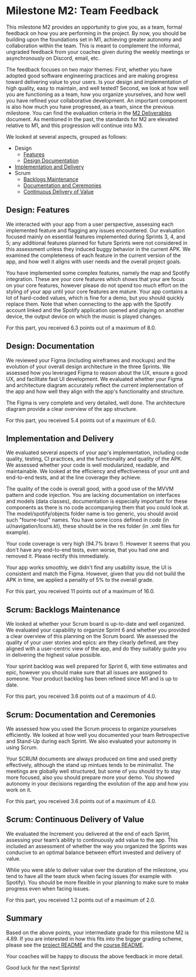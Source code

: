 # Milestone M2: Team Feedback

This milestone M2 provides an opportunity to give you, as a team, formal feedback on how you are performing in the project. By now, you should be building upon the foundations set in M1, achieving greater autonomy and collaboration within the team. This is meant to complement the informal, ungraded feedback from your coaches given during the weekly meetings or asynchronously on Discord, email, etc.

The feedback focuses on two major themes:
First, whether you have adopted good software engineering practices and are making progress toward delivering value to your users.
Is your design and implementation of high quality, easy to maintain, and well tested?
Second, we look at how well you are functioning as a team, how you organize yourselves, and how well you have refined your collaborative development.
An important component is also how much you have progressed, as a team, since the previous milestone.
You can find the evaluation criteria in the [M2 Deliverables](https://github.com/swent-epfl/public/blob/main/project/M2.md) document.
As mentioned in the past, the standards for M2 are elevated relative to M1, and this progression will continue into M3.

We looked at several aspects, grouped as follows:

 - Design
   - [Features](#design-features)
   - [Design Documentation](#design-documentation)
 - [Implementation and Delivery](#implementation-and-delivery)
 - Scrum
   - [Backlogs Maintenance](#scrum-backlogs-maintenance)
   - [Documentation and Ceremonies](#scrum-documentation-and-ceremonies)
   - [Continuous Delivery of Value](#scrum-continuous-delivery-of-value)

## Design: Features

We interacted with your app from a user perspective, assessing each implemented feature and flagging any issues encountered. Our evaluation focused mainly on essential features implemented during Sprints 3, 4, and 5; any additional features planned for future Sprints were not considered in this assessment unless they induced buggy behavior in the current APK.
We examined the completeness of each feature in the current version of the app, and how well it aligns with user needs and the overall project goals.


You have implemented some complex features, namely the map and Spotify integration. These are your core features which shows that your are focus on your core features, however please do not spend too much effort on the styling of your app until your core features are mature.
Your app contains a lot of hard-coded values, which is fine for a demo, but you should quickly replace them.
Note that when connecting to the app with the Spotify account linked and the Spotify application opened and playing on another device, the output device on which the music is played changes.


For this part, you received 6.3 points out of a maximum of 8.0.

## Design: Documentation

We reviewed your Figma (including wireframes and mockups) and the evolution of your overall design architecture in the three Sprints.
We assessed how you leveraged Figma to reason about the UX, ensure a good UX, and facilitate fast UI development.
We evaluated whether your Figma and architecture diagram accurately reflect the current implementation of the app and how well they align with the app's functionality and structure.


The Figma is very complete and very detailed, well done.
The architecture diagram provide a clear overview of the app structure.


For this part, you received 5.4 points out of a maximum of 6.0.

## Implementation and Delivery

We evaluated several aspects of your app's implementation, including code quality, testing, CI practices, and the functionality and quality of the APK.
We assessed whether your code is well modularized, readable, and maintainable.
We looked at the efficiency and effectiveness of your unit and end-to-end tests, and at the line coverage they achieve.


The quality of the code is overall good, with a good use of the MVVM pattern and code injection.
You are lacking documentation on interfaces and models (data classes), documentation is especially important for these components as there is no code accompanying them that you could look at.
The model/spotify/objects folder name is too generic, you should avoid such "fourre-tout" names.
You have some icons defined in code (in ui/navigation/Icons.kt), these should be in the res folder (in .xml files for example).

Your code coverage is very high (94.7% bravo !). However it seems that you don't have any end-to-end tests, even worse, that you had one and removed it. Please rectify this immediately.

Your app works smoothly, we didn't find any usability issue, the UI is consistent and match the Figma. However, given that you did not build the APK in time, we applied a penality of 5% to the overall grade.


For this part, you received 11 points out of a maximum of 16.0.

## Scrum: Backlogs Maintenance

We looked at whether your Scrum board is up-to-date and well organized.
We evaluated your capability to organize Sprint 6 and whether you provided a clear overview of this planning on the Scrum board.
We assessed the quality of your user stories and epics: are they clearly defined, are they aligned with a user-centric view of the app, and do they suitably guide you in delivering the highest value possible.


Your sprint backlog was well prepared for Sprint 6, with time estimates and epic, however you should make sure that all issues are assigned to someone.
Your product backlog has been refined since M1 and is up to date.


For this part, you received 3.6 points out of a maximum of 4.0.

## Scrum: Documentation and Ceremonies

We assessed how you used the Scrum process to organize yourselves efficiently.
We looked at how well you documented your team Retrospective and Stand-Up during each Sprint.
We also evaluated your autonomy in using Scrum.


Your SCRUM documents are always produced on time and used pretty effectively, although the stand up mintues tends to be minimalist.
The meetings are globally well structured, but some of you should try to stay more focused, also you should prepare more your demo.
You showed autonomy in your decisions regarding the evolution of the app and how you work on it.


For this part, you received 3.6 points out of a maximum of 4.0.

## Scrum: Continuous Delivery of Value

We evaluated the Increment you delivered at the end of each Sprint, assessing your team’s ability to continuously add value to the app.
This included an assessment of whether the way you organized the Sprints was conducive to an optimal balance between effort invested and delivery of value.


Whlie you were able to deliver value over the duration of the milestone, you tend to have all the team stuck when facing issues (for example with Spotify).
You should be more flexible in your planning to make sure to make progress even when facing issues.


For this part, you received 1.2 points out of a maximum of 2.0.

## Summary

Based on the above points, your intermediate grade for this milestone M2 is 4.89. If you are interested in how this fits into the bigger grading scheme, please see the [project README](https://github.com/swent-epfl/public/blob/main/project/README.md) and the [course README](https://github.com/swent-epfl/public/blob/main/README.md).

Your coaches will be happy to discuss the above feedback in more detail.

Good luck for the next Sprints!
